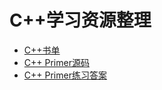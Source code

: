 # C++学习资源整理

* [C++书单](https://www.douban.com/doulist/46829387/)
* [C++ Primer源码](http://www.informit.com/store/c-plus-plus-primer-9780321714114)
* [C++ Primer练习答案](https://github.com/Mooophy/Cpp-Primer)


